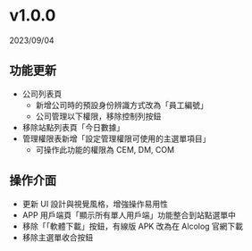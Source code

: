 # v1.0.0

2023/09/04

## 功能更新

* 公司列表頁
	* 新增公司時的預設身份辨識方式改為「員工編號」
	* 公司管理以下權限，移除控制列按鈕
* 移除站點列表頁「今日數據」
* 管理權限表新增「設定管理權限可使用的主選單項目」
	* 可操作此功能的權限為 CEM, DM, COM

## 操作介面

* 更新 UI 設計與視覺風格，增強操作易用性
* APP 用戶端頁「顯示所有單人用戶端」功能整合到站點選單中
* 移除「「軟體下載」按鈕，有線版 APK 改為在 Alcolog 官網下載
* 移除主選單收合按鈕
